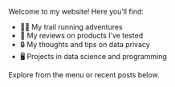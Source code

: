Welcome to my website! Here you’ll find:

* 🏃‍♂️ My trail running adventures
* 💭 My reviews on products I’ve tested
* 🔒 My thoughts and tips on data privacy
* 🖥️ Projects in data science and programming

Explore from the menu or recent posts below.